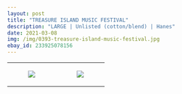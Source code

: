 ```yaml
---
layout: post
title: "TREASURE ISLAND MUSIC FESTIVAL"
description: "LARGE | Unlisted (cotton/blend) | Hanes"
date: 2021-03-08
img: /img/0393-treasure-island-music-festival.jpg
ebay_id: 233925078156
---
```




<table style="width:100%;"><tr><td style="vertical-align:top;">
      <figure class="tmblr-full" data-orig-height="2048" data-orig-width="1365" data-orig-src="https://concertshirts.netlify.app/shirts/0393/0393-01.jpg"><img src="https://64.media.tumblr.com/e9fab6c8dac4c3877cee399ff961bc0e/e9f3388449c8f69c-ac/s540x810/14493f8d5f8eb3ecbaf7d412b91531f252b9f7c8.jpg" data-orig-height="2048" data-orig-width="1365" data-orig-src="https://concertshirts.netlify.app/shirts/0393/0393-01.jpg"/></figure></td>
    <td style="vertical-align:top;">
      <figure class="tmblr-full" data-orig-height="2048" data-orig-width="1365" data-orig-src="https://concertshirts.netlify.app/shirts/0393/0393-02.jpg"><img src="https://64.media.tumblr.com/3bab6fcad4be5cbe32d1ae8cce264f54/e9f3388449c8f69c-19/s540x810/086576c7a51b80ba0485f2b22d77b7d9b3709653.jpg" data-orig-height="2048" data-orig-width="1365" data-orig-src="https://concertshirts.netlify.app/shirts/0393/0393-02.jpg"/></figure></td>
  </tr></table>
